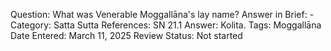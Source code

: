 Question: What was Venerable Moggallāna's lay name?
Answer in Brief: -
 Category: Satta
Sutta References: SN 21.1
Answer: Kolita.
Tags: Moggallāna
Date Entered: March 11, 2025
Review Status: Not started